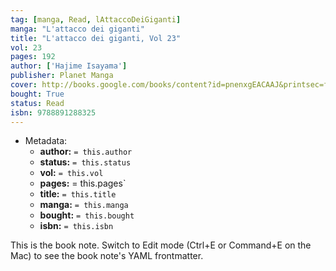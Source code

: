 ```yaml
---
tag: [manga, Read, lAttaccoDeiGiganti]
manga: "L'attacco dei giganti"
title: "L'attacco dei giganti, Vol 23"
vol: 23
pages: 192
author: ['Hajime Isayama']
publisher: Planet Manga
cover: http://books.google.com/books/content?id=pnenxgEACAAJ&printsec=frontcover&img=1&zoom=1&source=gbs_api
bought: True
status: Read
isbn: 9788891288325
---
```


- Metadata:
    - **author:** `= this.author`
    - **status:** `= this.status`
    - **vol:** `= this.vol`
    - **pages:** = this.pages`
    - **title:** `= this.title`
    - **manga:** `= this.manga`
    - **bought:** `= this.bought`
    - **isbn:** `= this.isbn`


This is the book note. Switch to Edit mode (Ctrl+E or Command+E on the Mac) to see the book note's YAML frontmatter.